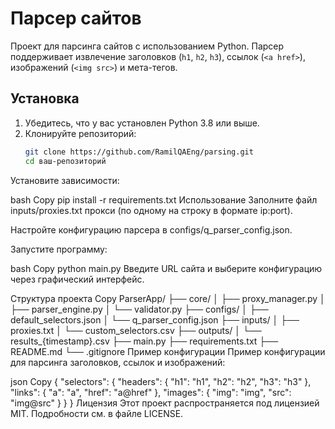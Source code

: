 # Парсер сайтов

Проект для парсинга сайтов с использованием Python. Парсер поддерживает извлечение заголовков (`h1`, `h2`, `h3`), ссылок (`<a href>`), изображений (`<img src>`) и мета-тегов.

## Установка

1. Убедитесь, что у вас установлен Python 3.8 или выше.
2. Клонируйте репозиторий:
   ```bash
   git clone https://github.com/RamilQAEng/parsing.git
   cd ваш-репозиторий
Установите зависимости:

bash
Copy
pip install -r requirements.txt
Использование
Заполните файл inputs/proxies.txt прокси (по одному на строку в формате ip:port).

Настройте конфигурацию парсера в configs/q_parser_config.json.

Запустите программу:

bash
Copy
python main.py
Введите URL сайта и выберите конфигурацию через графический интерфейс.

Структура проекта
Copy
ParserApp/
├── core/
│   ├── proxy_manager.py
│   ├── parser_engine.py
│   └── validator.py
├── configs/
│   ├── default_selectors.json
│   └── q_parser_config.json
├── inputs/
│   ├── proxies.txt
│   └── custom_selectors.csv
├── outputs/
│   └── results_{timestamp}.csv
├── main.py
├── requirements.txt
├── README.md
└── .gitignore
Пример конфигурации
Пример конфигурации для парсинга заголовков, ссылок и изображений:

json
Copy
{
  "selectors": {
    "headers": {
      "h1": "h1",
      "h2": "h2",
      "h3": "h3"
    },
    "links": {
      "a": "a",
      "href": "a@href"
    },
    "images": {
      "img": "img",
      "src": "img@src"
    }
  }
}
Лицензия
Этот проект распространяется под лицензией MIT. Подробности см. в файле LICENSE.